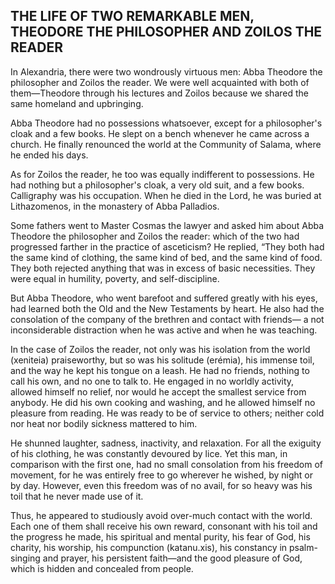 ## THE LIFE OF TWO REMARKABLE MEN, THEODORE THE PHILOSOPHER AND ZOILOS THE READER

In Alexandria, there were two wondrously virtuous men: Abba Theodore the philosopher and Zoilos the reader. We were well acquainted with both of them—Theodore through his lectures and Zoilos because we shared the same homeland and upbringing.

Abba Theodore had no possessions whatsoever, except for a philosopher's cloak and a few books. He slept on a bench whenever he came across a church. He finally renounced the world at the Community of Salama, where he ended his days.

As for Zoilos the reader, he too was equally indifferent to possessions. He had nothing but a philosopher's cloak, a very old suit, and a few books. Calligraphy was his occupation. When he died in the Lord, he was buried at Lithazomenos, in the monastery of Abba Palladios.

Some fathers went to Master Cosmas the lawyer and asked him about Abba Theodore the philosopher and Zoilos the reader: which of the two had progressed farther in the practice of asceticism? He replied, “They both had the same kind of clothing, the same kind of bed, and the same kind of food. They both rejected anything that was in excess of basic necessities. They were equal in humility, poverty, and self-discipline. 

But Abba Theodore, who went barefoot and suffered greatly with his eyes, had learned both the Old and the New Testaments by heart. He also had the consolation of the company of the brethren and contact with friends— a not inconsiderable distraction when he was active and when he was teaching. 

In the case of Zoilos the reader, not only was his isolation from the world (xeniteia) praiseworthy, but so was his solitude (erémia), his immense toil, and the way he kept his tongue on a leash. He had no friends, nothing to call his own, and no one to talk to. He engaged in no worldly activity, allowed himself no relief, nor would he accept the smallest service from anybody. He did his own cooking and washing, and he allowed himself no pleasure from reading. He was ready to be of service to others; neither cold nor heat nor bodily sickness mattered to him. 

He shunned laughter, sadness, inactivity, and relaxation. For all the exiguity of his clothing, he was constantly devoured by lice. Yet this man, in comparison with the first one, had no small consolation from his freedom of movement, for he was entirely free to go wherever he wished, by night or by day. However, even this freedom was of no avail, for so heavy was his toil that he never made use of it.

Thus, he appeared to studiously avoid over-much contact with the world. Each one of them shall receive his own reward, consonant with his toil and the progress he made, his spiritual and mental purity, his fear of God, his charity, his worship, his compunction (katanu.xis), his constancy in psalm-singing and prayer, his persistent faith—and the good pleasure of God, which is hidden and concealed from people.
